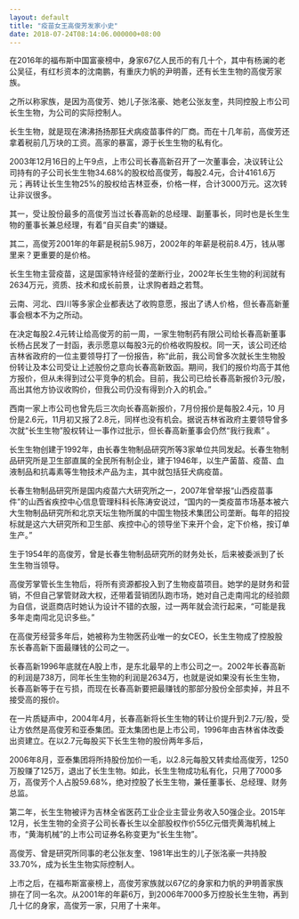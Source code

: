 ```yaml
---
layout: default
title: "疫苗女王高俊芳发家小史"
date: 2018-07-24T08:14:06.000000+08:00
---
```


在2016年的福布斯中国富豪榜中，身家67亿人民币的有几十个，其中有杨澜的老公吴征，有红杉资本的沈南鹏，有重庆力帆的尹明善，还有长生生物的高俊芳家族。

之所以称家族，是因为高俊芳、她儿子张洺豪、她老公张友奎，共同控股上市公司长生生物，为公司的实际控制人。

长生生物，就是现在沸沸扬扬那狂犬病疫苗事件的厂商。而在十几年前，高俊芳还拿着税前几万块的工资。高家的暴富，源于长生生物的私有化。

2003年12月16日的上午9点，上市公司长春高新召开了一次董事会，决议转让公司持有的子公司长生生物34.68%的股权给高俊芳，每股2.4元，合计4161.6万元；再转让长生生物25%的股权给吉林亚泰，价格一样，合计3000万元。这次转让非议很多。

其一，受让股份最多的高俊芳当过长春高新的总经理、副董事长，同时也是长生生物的董事长兼总经理，有着“自买自卖”的嫌疑。

其二，高俊芳2001年的年薪是税前5.98万，2002年的年薪是税前8.4万，钱从哪里来？更重要的是价格。

长生生物主营疫苗，这是国家特许经营的垄断行业，2002年长生生物的利润就有2634万元，资质、技术和成长前景，让求购者趋之若骛。

云南、河北、四川等多家企业都表达了收购意愿，报出了诱人价格，但长春高新董事会根本不为之所动。

在决定每股2.4元转让给高俊芳的前一周，一家生物制药有限公司给长春高新董事长杨占民发了一封函，表示愿意以每股3元的价格收购股权。同一天，该公司还给吉林省政府的一位主要领导打了一份报告，称“此前，我公司曾多次就长生生物股份转让及本公司受让上述股份之意向长春高新致函。期间，我们的报价均高于其他方报价，但从未得到过公平竞争的机会。目前，我公司已给长春高新报价3元/股，高出其他方协议收购价，但我公司仍没有得到介入的机会。”

西南一家上市公司也曾先后三次向长春高新报价，7月份报价是每股2.4元，10 月份是2.6元，11月初又报了2.8元，同样也没有机会。据说吉林省政府主要领导曾多次就“长生生物”股权转让一事作过批示，但长春高新董事会仍然“我行我素” 。

长生生物创建于1992年，由长春生物制品研究所等3家单位共同发起。长春生物制品研究所是卫生部直属的全民所有制企业，建于1946年，以生产菌苗、疫苗、血液制品和抗毒素等生物技术产品为主，其中就包括狂犬病疫苗。

长春生物制品研究所是国内疫苗六大研究所之一，2007年曾举报“山西疫苗事件”的山西省疾控中心信息管理科科长陈涛安说过，“国内的一类疫苗市场基本被六大生物制品研究所和北京天坛生物所属的中国生物技术集团公司垄断。每年的招投标就是这六大研究所和卫生部、疾控中心的领导坐下来开个会，定下价格，按订单生产。”

生于1954年的高俊芳，曾是长春生物制品研究所的财务处长，后来被委派到了长生生物当领导。

高俊芳掌管长生生物后，将所有资源都投入到了生物疫苗项目。她学的是财务和营销，不但自己掌管财政大权，还带着营销团队跑市场，她对自己走南闯北的经验颇为自信，说逛商店时她认为设计不错的衣服，过一两年就会流行起来，“可能是我多年走南闯北见识多些。”

在高俊芳经营多年后，她被称为生物医药业唯一的女CEO，长生生物成了控股股东长春高新下面最赚钱的公司之一。

长春高新1996年底就在A股上市，是东北最早的上市公司之一。2002年长春高新的利润是738万，同年长生生物的利润是2634万，也就是说如果没有长生生物，长春高新等于在亏损，而现在长春高新要把最赚钱的那部分股份全部卖掉，并且不接受高的报价。

在一片质疑声中，2004年4月，长春高新将长生生物的转让价提升到2.7元/股，受让方依然是高俊芳和亚泰集团。亚太集团也是上市公司，1996年由吉林省体改委出资建立。在以2.7元每股买下长生生物的股份两年多后，

2006年8月，亚泰集团将所持股份加价一毛，以2.8元每股又转卖给高俊芳，1250万股赚了125万，退出了长生生物。如此，长生生物成功私有化，只用了7000多万，高俊芳个人占股59.68%，绝对控股了长生生物，兼任董事长、总经理、财务总监。

第二年，长生生物被评为吉林全省医药工业企业主营业务收入50强企业。2015年12月，长生生物的全资子公司长春长生以全部股权作价55亿元借壳黄海机械上市，“黄海机械”的上市公司证券名称变更为“长生生物”。

高俊芳、曾是研究所同事的老公张友奎、1981年出生的儿子张洺豪一共持股33.70%，成为长生生物实际控制人。

上市之后，在福布斯富豪榜上，高俊芳家族就以67亿的身家和力帆的尹明善家族排在了同一名次。从2001年的年薪6万，到2006年7000多万控股长生生物，再到几十亿的身家，高俊芳一家，只用了十来年。

